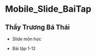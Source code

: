 # Mobile_Slide_BaiTap
<h2>Thầy Trương Bá Thái</h2>
<ul><li>Slide môn học</li></ul>
<ul><li>Bài tập 1-12</li></ul>
